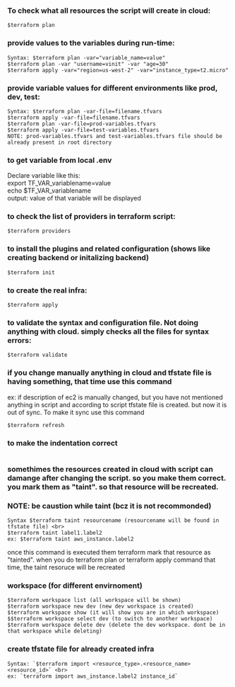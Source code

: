 ### To check what all resources the script will create in cloud:
``` shell
$terraform plan
```

### provide values to the variables during run-time:
``` shell
Syntax: $terraform plan -var="variable_name=value"
$terraform plan -var "username=vinit" -var "age=30"
$terraform apply -var="region=us-west-2" -var="instance_type=t2.micro"
```

### provide variable values for different environments like prod, dev, test:
``` shell
Syntax: $terraform plan -var-file=filename.tfvars
$terraform apply -var-file=filename.tfvars
$terraform plan -var-file=prod-variables.tfvars
$terraform apply -var-file=test-variables.tfvars
NOTE: prod-variables.tfvars and test-variables.tfvars file should be already present in root directory
```

### to get variable from local .env 
Declare variable like this: <br>
export TF_VAR_variablename=value <br>
echo $TF_VAR_variablename <br>
output: value of that variable will be displayed 

### to check the list of providers in terraform script:
``` shell
$terraform providers
```

### to install the plugins and related configuration (shows like creating backend or initalizing backend)
``` shell
$terraform init
```

### to create the real infra:
``` shell
$terraform apply
```

### to validate the syntax and configuration file. Not doing anything with cloud. simply checks all the files for syntax errors:
```shell
$terraform validate
```

### if you change manually anything in cloud and tfstate file is having something, that time use this command
ex: if description of ec2 is manually changed, but you have not mentioned anything in script and according to script tfstate file is created.
but now it is out of sync. To make it sync use this command <br>
``` shell
$terraform refresh
```


### to make the indentation correct
``` shell $terraform fmt
```

### somethimes the resources created in cloud with script can damange after changing the script. so you make them correct. you mark them as "taint". so that resource will be recreated.
### NOTE: be caustion while taint (bcz it is not recommonded)
``` shell
Syntax $terraform taint resourcename (resourcename will be found in tfstate file) <br>
$terraform taint label1.label2
ex: $terraform taint aws_instance.label2
```
once this command is executed them terraform mark that resource as "tainted". when you do terraform plan or terraform apply command that time, the taint resoruce will be recreated <br>

### workspace (for different envirnoment)
``` shell
$terraform workspace list (all workspace will be shown)
$terraform workspace new dev (new dev workspace is created)
$terraform workspace show (it will show you are in which workspace)
$$terraform workspace select dev (to switch to another workspace)
$terraform workspace delete dev (delete the dev workspace. dont be in that workspace while deleting)
```

### create tfstate file for already created infra
``` shell
Syntax: `$terraform import <resource_type>.<resource_name> <resource_id>` <br>
ex: `terraform import aws_instance.label2 instance_id`
```
